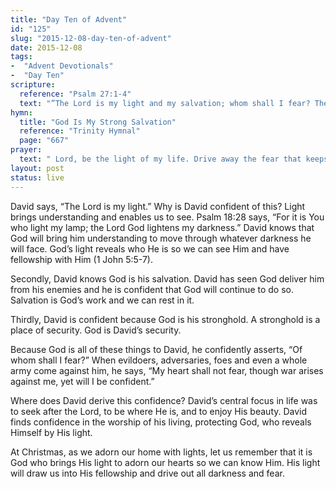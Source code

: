 ```yaml
---
title: "Day Ten of Advent"
id: "125"
slug: "2015-12-08-day-ten-of-advent"
date: 2015-12-08
tags:
-  "Advent Devotionals"
-  "Day Ten"
scripture:
  reference: "Psalm 27:1-4"
  text: "”The Lord is my light and my salvation; whom shall I fear? The Lord is the stronghold of my life; of whom shall I be afraid? When evildoers assail me to eat up my flesh, my adversaries and foes, it is they who stumble and fall. Though an army encamp against me, my heart shall not fear; though war arise against me, yet I will be confident. One thing have I asked of the Lord, that will I seek after: that I may dwell in the house of the Lord all the days of my life, to gaze upon the beauty of the Lord and to inquire in His temple.”"
hymn:
  title: "God Is My Strong Salvation"
  reference: "Trinity Hymnal"
  page: "667"
prayer:
  text: " Lord, be the light of my life. Drive away the fear that keeps me from trusting You with all the struggles and foes in my life. Thank You for Your presence, Your protection, and Your beauty, for they give me confidence. Amen."
layout: post
status: live
---
```


David says, “The Lord is my light.” Why is David confident of this? Light brings understanding and enables us to see. Psalm 18:28 says, “For it is You who light my lamp; the Lord God lightens my darkness.” David knows that God will bring him understanding to move through whatever darkness he will face. God’s light reveals who He is so we can see Him and have fellowship with Him (1 John 5:5-7).

Secondly, David knows God is his salvation. David has seen God deliver him from his enemies and he is confident that God will continue to do so. Salvation is God’s work and we can rest in it.

Thirdly, David is confident because God is his stronghold. A stronghold is a place of security. God is David’s security.

Because God is all of these things to David, he confidently asserts, “Of whom shall I fear?” When evildoers, adversaries, foes and even a whole army come against him, he says, “My heart shall not fear, though war arises against me, yet will I be confident.”

Where does David derive this confidence? David’s central focus in life was to seek after the Lord, to be where He is, and to enjoy His beauty. David finds confidence in the worship of his living, protecting God, who reveals Himself by His light.

At Christmas, as we adorn our home with lights, let us remember that it is God who brings His light to adorn our hearts so we can know Him. His light will draw us into His fellowship and drive out all darkness and fear.

